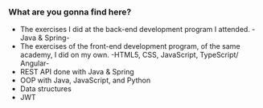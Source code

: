 ### What are you gonna find here?

- The exercises I did at the back-end development program I attended. -Java & Spring-
- The exercises of the front-end development program, of the same academy, I did on my own. -HTML5, CSS, JavaScript, TypeScript/ Angular-
- REST API done with Java & Spring
- OOP with Java, JavaScript, and Python
- Data structures
- JWT


<!--
**cucabel/cucabel** is a ✨ _special_ ✨ repository because its `README.md` (this file) appears on your GitHub profile.

Here are some ideas to get you started:

- 🔭 I’m currently working on ...
- 🌱 I’m currently learning ...
- 👯 I’m looking to collaborate on ...
- 🤔 I’m looking for help with ...
- 💬 Ask me about ...
- 📫 How to reach me: ...
- 😄 Pronouns: ...
- ⚡ Fun fact: ...
-->
